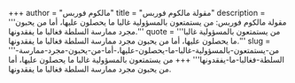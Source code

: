 +++
author = "مالكوم فوربس"
title = "مقولة مالكوم فوربس"
description = '''مقولة مالكوم فوربس: من يستمتعون بالمسؤولية غالبا ما يحصلون عليها، أما من يحبون مجرد ممارسة السلطة فغالبا ما يفقدونها.'''
quote = '''من يستمتعون بالمسؤولية غالبا ما يحصلون عليها، أما من يحبون مجرد ممارسة السلطة فغالبا ما يفقدونها.'''
slug = '''من-يستمتعون-بالمسؤولية-غالبا-ما-يحصلون-عليها،-أما-من-يحبون-مجرد-ممارسة-السلطة-فغالبا-ما-يفقدونها'''
+++
من يستمتعون بالمسؤولية غالبا ما يحصلون عليها، أما من يحبون مجرد ممارسة السلطة فغالبا ما يفقدونها.

